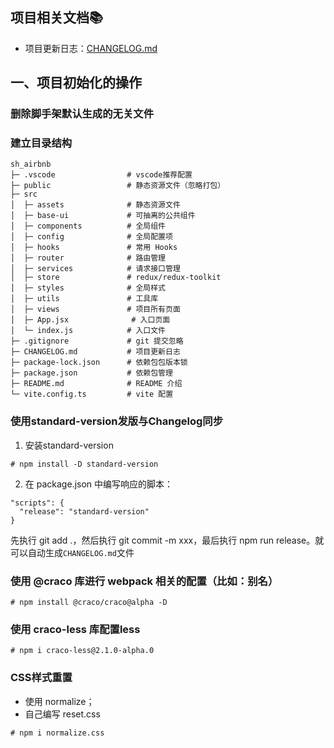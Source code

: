 ## 项目相关文档📚

- 项目更新日志：[CHANGELOG.md](./CHANGELOG.md)

## 一、项目初始化的操作

### 删除脚手架默认生成的无关文件

### 建立目录结构

```shell
sh_airbnb
├─ .vscode                # vscode推荐配置
├─ public                 # 静态资源文件（忽略打包）
├─ src
│  ├─ assets              # 静态资源文件
│  ├─ base-ui             # 可抽离的公共组件
│  ├─ components          # 全局组件
│  ├─ config              # 全局配置项
│  ├─ hooks               # 常用 Hooks
│  ├─ router              # 路由管理
│  ├─ services            # 请求接口管理
│  ├─ store               # redux/redux-toolkit
│  ├─ styles              # 全局样式
│  ├─ utils               # 工具库
│  ├─ views               # 项目所有页面
│  ├─ App.jsx              # 入口页面
│  └─ index.js            # 入口文件
├─ .gitignore             # git 提交忽略
├─ CHANGELOG.md           # 项目更新日志
├─ package-lock.json      # 依赖包包版本锁
├─ package.json           # 依赖包管理
├─ README.md              # README 介绍
└─ vite.config.ts         # vite 配置
```

### 使用standard-version发版与Changelog同步

1. 安装standard-version

```shell
# npm install -D standard-version
```

2. 在 package.json 中编写响应的脚本：

```shell
"scripts": {
  "release": "standard-version"
}
```

先执行 git add .，然后执行 git commit -m xxx，最后执行 npm run release。就可以自动生成`CHANGELOG.md`文件

### 使用 @craco 库进行 webpack 相关的配置（比如：别名）

```shell
# npm install @craco/craco@alpha -D 
```

### 使用 craco-less 库配置less

```shell
# npm i craco-less@2.1.0-alpha.0
```

### CSS样式重置

- 使用 normalize；
- 自己编写 reset.css

```shell
# npm i normalize.css
```
